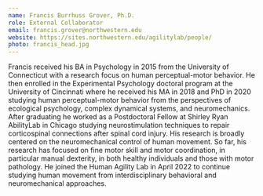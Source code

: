 ```yaml
---
name: Francis Burrhuss Grover, Ph.D.
role: External Collaborator
email: francis.grover@northwestern.edu
website: https://sites.northwestern.edu/agilitylab/people/
photo: francis_head.jpg
---
```


Francis received his BA in Psychology in 2015 from the University of Connecticut with a research focus on human perceptual-motor behavior. He then enrolled in the Experimental Psychology doctoral program at the University of Cincinnati where he received his MA in 2018 and PhD in 2020 studying human perceptual-motor behavior from the perspectives of ecological psychology, complex dynamical systems, and neuromechanics. After graduating he worked as a Postdoctoral Fellow at Shirley Ryan AbilityLab in Chicago studying neurostimulation techniques to repair corticospinal connections after spinal cord injury. His research is broadly centered on the neuromechanical control of human movement. So far, his research has focused on fine motor skill and motor coordination, in particular manual dexterity, in both healthy individuals and those with motor pathology. He joined the Human Agility Lab in April 2022 to continue studying human movement from interdisciplinary behavioral and neuromechanical approaches.